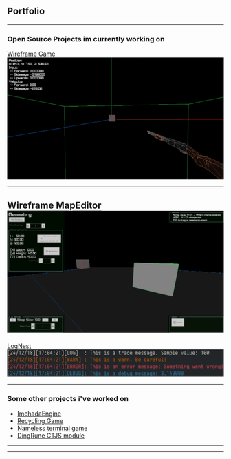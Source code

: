 ## Portfolio

---

###  Open Source Projects im currently working on 

[Wireframe Game](https://github.com/LeaoMartelo2/wireframe_game)
<img src="images/wireframe_engine.png?raw=true"/>

---
[Wireframe MapEditor](https://github.com/LeaoMartelo2/wireframe_editor)
<img src="images/wireframe_editor.png?raw=true"/>
---
[LogNest](https://github.com/LeaoMartelo2/lognest)
<img src="images/lognest.png?raw=true"/>

---

### Some other projects i've worked on

- [ImchadaEngine](https://github.com/LeaoMartelo2/ImchadaEngine)
- [Recycling Game](https://github.com/LeaoMartelo2/recycling_game)
- [Nameless terminal game](https://github.com/LeaoMartelo2/makefile_git)
- [DingRune CTJS module](https://github.com/LeaoMartelo2/DingRune)

---




---
<!-- Remove above link if you don't want to attibute -->
